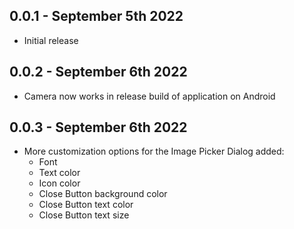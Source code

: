 ## 0.0.1 - September 5th 2022

- Initial release

## 0.0.2 - September 6th 2022

- Camera now works in release build of application on Android

## 0.0.3 - September 6th 2022

- More customization options for the Image Picker Dialog added:
    - Font
    - Text color
    - Icon color
    - Close Button background color
    - Close Button text color
    - Close Button text size